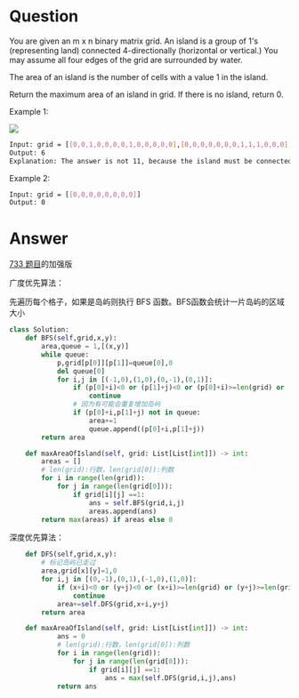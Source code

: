 # Question
You are given an m x n binary matrix grid. An island is a group of 1's (representing land) connected 4-directionally (horizontal or vertical.) You may assume all four edges of the grid are surrounded by water.

The area of an island is the number of cells with a value 1 in the island.

Return the maximum area of an island in grid. If there is no island, return 0.

Example 1:

![](https://assets.leetcode.com/uploads/2021/05/01/maxarea1-grid.jpg)
```bash
Input: grid = [[0,0,1,0,0,0,0,1,0,0,0,0,0],[0,0,0,0,0,0,0,1,1,1,0,0,0],[0,1,1,0,1,0,0,0,0,0,0,0,0],[0,1,0,0,1,1,0,0,1,0,1,0,0],[0,1,0,0,1,1,0,0,1,1,1,0,0],[0,0,0,0,0,0,0,0,0,0,1,0,0],[0,0,0,0,0,0,0,1,1,1,0,0,0],[0,0,0,0,0,0,0,1,1,0,0,0,0]]
Output: 6
Explanation: The answer is not 11, because the island must be connected 4-directionally.
```

Example 2:
```bash
Input: grid = [[0,0,0,0,0,0,0,0]]
Output: 0
```
# Answer
[733 题目](https://github.com/YU-Anthony/Leetcode_tutorial/blob/main/Algorithm_Basic_Plan/Day7/733.%20Flood%20Fill.md)的加强版

广度优先算法：

先遍历每个格子，如果是岛屿则执行 BFS 函数。BFS函数会统计一片岛屿的区域大小
```python
class Solution:
    def BFS(self,grid,x,y):
        area,queue = 1,[(x,y)]
        while queue:
            p,grid[p[0]][p[1]]=queue[0],0
            del queue[0]
            for i,j in [(-1,0),(1,0),(0,-1),(0,1)]:
                if (p[0]+i)<0 or (p[1]+j)<0 or (p[0]+i)>=len(grid) or (p[1]+j)>=len(grid[0]) or grid[p[0]+i][p[1]+j]!=1:
                    continue
                # 因为有可能会重复增加岛屿
                if (p[0]+i,p[1]+j) not in queue:
                    area+=1
                    queue.append((p[0]+i,p[1]+j))
        return area

    def maxAreaOfIsland(self, grid: List[List[int]]) -> int:
        areas = []
        # len(grid):行数，len(grid[0]):列数
        for i in range(len(grid)):
            for j in range(len(grid[0])):
                if grid[i][j] ==1:
                    ans = self.BFS(grid,i,j)
                    areas.append(ans)
        return max(areas) if areas else 0
```

深度优先算法：
```python
    def DFS(self,grid,x,y):
        # 标记岛屿已走过
        area,grid[x][y]=1,0
        for i,j in [(0,-1),(0,1),(-1,0),(1,0)]:
            if (x+i)<0 or (y+j)<0 or (x+i)>=len(grid) or (y+j)>=len(grid[0]) or grid[x+i][y+j]!=1:
                continue
            area+=self.DFS(grid,x+i,y+j)
        return area

    def maxAreaOfIsland(self, grid: List[List[int]]) -> int:
            ans = 0
            # len(grid):行数，len(grid[0]):列数
            for i in range(len(grid)):
                for j in range(len(grid[0])):
                    if grid[i][j] ==1:
                        ans = max(self.DFS(grid,i,j),ans)
            return ans
```
